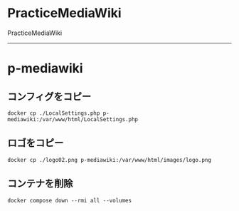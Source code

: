 # PracticeMediaWiki
PracticeMediaWiki

____________________________
# p-mediawiki

## コンフィグをコピー
```
docker cp ./LocalSettings.php p-mediawiki:/var/www/html/LocalSettings.php
```

## ロゴをコピー
```
docker cp ./logo02.png p-mediawiki:/var/www/html/images/logo.png
```

## コンテナを削除
```
docker compose down --rmi all --volumes
```

